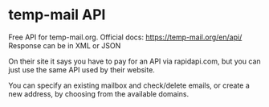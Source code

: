 # temp-mail API

Free API for temp-mail.org. Official docs: https://temp-mail.org/en/api/ <br>
Response can be in XML or JSON

On their site it says you have to pay for an API via rapidapi.com, but you can just use the same API used by their website.

You can specify an existing mailbox and check/delete emails, or create a new address, by choosing from the available domains.
